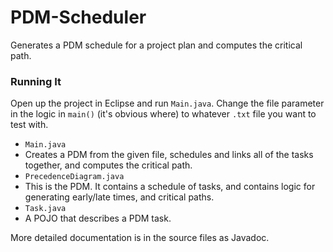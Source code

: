 # PDM-Scheduler
Generates a PDM schedule for a project plan and computes the critical path.

### Running It

Open up the project in Eclipse and run `Main.java`. Change the file parameter in the logic in `main()` (it's obvious where) to whatever `.txt` file you want to test with.

* `Main.java`
 * Creates a PDM from the given file, schedules and links all of the tasks together, and computes the critical path.
* `PrecedenceDiagram.java`
 * This is the PDM. It contains a schedule of tasks, and contains logic for generating early/late times, and critical paths.
* `Task.java`
 * A POJO that describes a PDM task.

More detailed documentation is in the source files as Javadoc.
